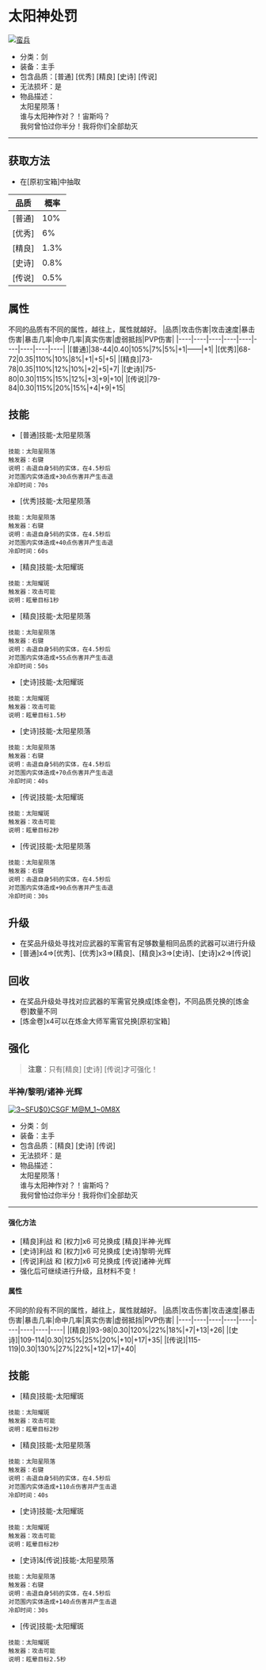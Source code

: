 # 太阳神处罚
<a href="https://imgbb.com/"><img src="https://i.ibb.co/R9zQM4Q/image.png" alt="蛮兵" border="0"></a>
* 分类：剑
* 装备：主手
* 包含品质：[普通] [优秀] [精良] [史诗] [传说]
* 无法损坏：是
* 物品描述：<br/>太阳星陨落！<br/>谁与太阳神作对？！宙斯吗？<br/>我何曾怕过你半分！我将你们全部劫灭
---
## 获取方法
* 在[原初宝箱]中抽取

|品质|概率|
|----|----|
|[普通]|10%|
|[优秀]|6%|
|[精良]|1.3%|
|[史诗]|0.8%|
|[传说]|0.5%|
## 属性
不同的品质有不同的属性，越往上，属性就越好。
|品质|攻击伤害|攻击速度|暴击伤害|暴击几率|命中几率|真实伤害|虚弱抵挡|PVP伤害|
|----|----|----|----|----|----|----|----|----|
|[普通]|38-44|0.40|105%|7%|5%|+1|——|+1|
|[优秀]|68-72|0.35|110%|10%|8%|+1|+5|+5|
|[精良]|73-78|0.35|110%|12%|10%|+2|+5|+7|
|[史诗]|75-80|0.30|115%|15%|12%|+3|+9|+10|
|[传说]|79-84|0.30|115%|20%|15%|+4|+9|+15|
## 技能
* [普通]技能-太阳星陨落
```
技能：太阳星陨落
触发器：右键
说明：击退自身5码的实体，在4.5秒后
对范围内实体造成+30点伤害并产生击退
冷却时间：70s
```
* [优秀]技能-太阳星陨落
```
技能：太阳星陨落
触发器：右键
说明：击退自身5码的实体，在4.5秒后
对范围内实体造成+40点伤害并产生击退
冷却时间：60s
```
* [精良]技能-太阳耀斑
```
技能：太阳耀斑
触发器：攻击可能
说明：眩晕目标1秒
```
* [精良]技能-太阳星陨落
```
技能：太阳星陨落
触发器：右键
说明：击退自身5码的实体，在4.5秒后
对范围内实体造成+55点伤害并产生击退
冷却时间：50s
```
* [史诗]技能-太阳耀斑
```
技能：太阳耀斑
触发器：攻击可能
说明：眩晕目标1.5秒
```
* [史诗]技能-太阳星陨落
```
技能：太阳星陨落
触发器：右键
说明：击退自身5码的实体，在4.5秒后
对范围内实体造成+70点伤害并产生击退
冷却时间：40s
```
* [传说]技能-太阳耀斑
```
技能：太阳耀斑
触发器：攻击可能
说明：眩晕目标2秒
```
* [传说]技能-太阳星陨落
```
技能：太阳星陨落
触发器：右键
说明：击退自身5码的实体，在4.5秒后
对范围内实体造成+90点伤害并产生击退
冷却时间：30s
```
## 升级
* 在奖品升级处寻找对应武器的军需官有足够数量相同品质的武器可以进行升级
* [普通]x4=>[优秀]、[优秀]x3=>[精良]、[精良]x3=>[史诗]、[史诗]x2=>[传说]
## 回收
* 在奖品升级处寻找对应武器的军需官兑换成[炼金卷]，不同品质兑换的[炼金卷]数量不同
* [炼金卷]x4可以在炼金大师军需官兑换[原初宝箱]
## 强化
>**注意**：只有[精良] [史诗] [传说]才可强化！
### 半神/黎明/诸神·光辉
<a href="https://imgbb.com/"><img src="https://i.ibb.co/7gTgsYQ/3-SFU-0-CSGF-M-M-1-0-M8-X.png" alt="3~SFU$0}CSGF`M@M_1~0M8X" border="0"></a>
* 分类：剑
* 装备：主手
* 包含品质：[精良] [史诗] [传说]
* 无法损坏：是
* 物品描述：<br/>太阳星陨落！<br/>谁与太阳神作对？！宙斯吗？<br/>我何曾怕过你半分！我将你们全部劫灭
---
#### 强化方法
* [精良]利战 和 [权力]x6 可兑换成 [精良]半神·光辉
* [史诗]利战 和 [权力]x6 可兑换成 [史诗]黎明·光辉
* [传说]利战 和 [权力]x6 可兑换成 [传说]诸神·光辉
* 强化后可继续进行升级，且材料不变！
#### 属性
不同的阶段有不同的属性，越往上，属性就越好。
|品质|攻击伤害|攻击速度|暴击伤害|暴击几率|命中几率|真实伤害|虚弱抵挡|PVP伤害|
|----|----|----|----|----|----|----|----|----|
|[精良]|93-98|0.30|120%|22%|18%|+7|+13|+26|
|[史诗]|109-114|0.30|125%|25%|20%|+10|+17|+35|
|[传说]|115-119|0.30|130%|27%|22%|+12|+17|+40|
## 技能
* [精良]技能-太阳耀斑
```
技能：太阳耀斑
触发器：攻击可能
说明：眩晕目标2秒
```
* [精良]技能-太阳星陨落
```
技能：太阳星陨落
触发器：右键
说明：击退自身5码的实体，在4.5秒后
对范围内实体造成+110点伤害并产生击退
冷却时间：40s
```
* [史诗]技能-太阳耀斑
```
技能：太阳耀斑
触发器：攻击可能
说明：眩晕目标2秒
```
* [史诗]&[传说]技能-太阳星陨落
```
技能：太阳星陨落
触发器：右键
说明：击退自身5码的实体，在4.5秒后
对范围内实体造成+140点伤害并产生击退
冷却时间：30s
```
* [传说]技能-太阳耀斑
```
技能：太阳耀斑
触发器：攻击可能
说明：眩晕目标2.5秒
```
